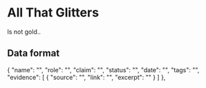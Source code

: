 # All That Glitters

Is not gold..


## Data format
{
    "name": "",
    "role": "",
    "claim": "",
    "status": "",
    "date": "",
    "tags": "",
    "evidence": [
        {
        "source": "",
        "link": "",
        "excerpt": ""
        }
    ]
},
